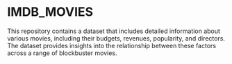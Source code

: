 # IMDB_MOVIES
This repository contains a dataset that includes detailed information about various movies, including their budgets, revenues, popularity, and directors. The dataset provides insights into the relationship between these factors across a range of blockbuster movies.
